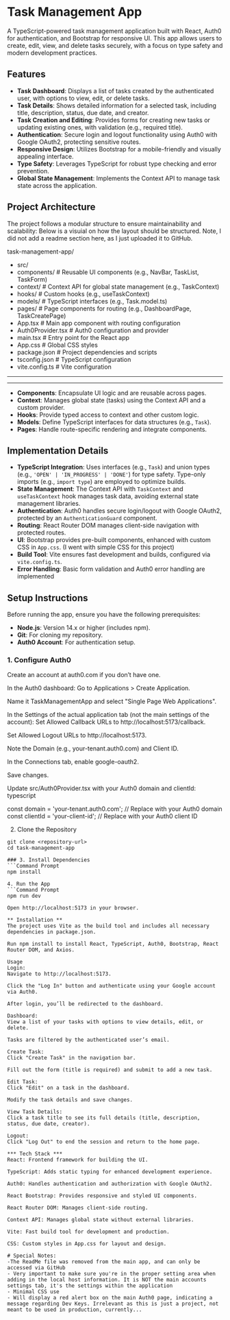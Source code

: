# Task Management App

A TypeScript-powered task management application built with React, Auth0 for authentication, and Bootstrap for responsive UI. This app allows users to create, edit, view, and delete tasks securely, with a focus on type safety and modern development practices.

## Features
- **Task Dashboard**: Displays a list of tasks created by the authenticated user, with options to view, edit, or delete tasks.
- **Task Details**: Shows detailed information for a selected task, including title, description, status, due date, and creator.
- **Task Creation and Editing**: Provides forms for creating new tasks or updating existing ones, with validation (e.g., required title).
- **Authentication**: Secure login and logout functionality using Auth0 with Google OAuth2, protecting sensitive routes.
- **Responsive Design**: Utilizes Bootstrap for a mobile-friendly and visually appealing interface.
- **Type Safety**: Leverages TypeScript for robust type checking and error prevention.
- **Global State Management**: Implements the Context API to manage task state across the application.

## Project Architecture
The project follows a modular structure to ensure maintainability and scalability:
Below is a visuial on how the layout should be structured. Note, I did not add a readme section here, as I just uploaded it to GitHub. 

task-management-app/
- src/
- components/          # Reusable UI components (e.g., NavBar, TaskList, TaskForm)
- context/            # Context API for global state management (e.g., TaskContext)
- hooks/              # Custom hooks (e.g., useTaskContext)
- models/             # TypeScript interfaces (e.g., Task.model.ts)
- pages/              # Page components for routing (e.g., DashboardPage, TaskCreatePage)
- App.tsx             # Main app component with routing configuration
- Auth0Provider.tsx   # Auth0 configuration and provider
- main.tsx            # Entry point for the React app
- App.css             # Global CSS styles
- package.json            # Project dependencies and scripts
- tsconfig.json           # TypeScript configuration
- vite.config.ts          # Vite configuration
-------------------------------------------------------------------------------
-------------------------------------------------------------------------------

- **Components**: Encapsulate UI logic and are reusable across pages.
- **Context**: Manages global state (tasks) using the Context API and a custom provider.
- **Hooks**: Provide typed access to context and other custom logic.
- **Models**: Define TypeScript interfaces for data structures (e.g., `Task`).
- **Pages**: Handle route-specific rendering and integrate components.

## Implementation Details
- **TypeScript Integration**: Uses interfaces (e.g., `Task`) and union types (e.g., `'OPEN' | 'IN_PROGRESS' | 'DONE'`) for type safety. Type-only imports (e.g., `import type`) are employed to optimize builds.
- **State Management**: The Context API with `TaskContext` and `useTaskContext` hook manages task data, avoiding external state management libraries.
- **Authentication**: Auth0 handles secure login/logout with Google OAuth2, protected by an `AuthenticationGuard` component.
- **Routing**: React Router DOM manages client-side navigation with protected routes.
- **UI**: Bootstrap provides pre-built components, enhanced with custom CSS in `App.css`. (I went with simple CSS for this project)
- **Build Tool**: Vite ensures fast development and builds, configured via `vite.config.ts`.
- **Error Handling**: Basic form validation and Auth0 error handling are implemented

## Setup Instructions
Before running the app, ensure you have the following prerequisites:

- **Node.js**: Version 14.x or higher (includes npm).
- **Git**: For cloning my repository.
- **Auth0 Account**: For authentication setup.

### 1. Configure Auth0
Create an account at auth0.com if you don’t have one.

In the Auth0 dashboard:
Go to Applications > Create Application.

Name it TaskManagementApp and select "Single Page Web Applications".

In the Settings of the actual application tab (not the main settings of the account):
Set Allowed Callback URLs to http://localhost:5173/callback.

Set Allowed Logout URLs to http://localhost:5173.

Note the Domain (e.g., your-tenant.auth0.com) and Client ID.

In the Connections tab, enable google-oauth2.

Save changes. 

Update src/Auth0Provider.tsx with your Auth0 domain and clientId:
typescript

const domain = 'your-tenant.auth0.com'; // Replace with your Auth0 domain
const clientId = 'your-client-id'; // Replace with your Auth0 client ID


2. Clone the Repository
```Command Prompt
git clone <repository-url>
cd task-management-app

### 3. Install Dependencies
```Command Prompt
npm install

4. Run the App
```Command Prompt
npm run dev

Open http://localhost:5173 in your browser.

** Installation **
The project uses Vite as the build tool and includes all necessary dependencies in package.json.

Run npm install to install React, TypeScript, Auth0, Bootstrap, React Router DOM, and Axios.

Usage
Login:
Navigate to http://localhost:5173.

Click the "Log In" button and authenticate using your Google account via Auth0.

After login, you’ll be redirected to the dashboard.

Dashboard:
View a list of your tasks with options to view details, edit, or delete.

Tasks are filtered by the authenticated user’s email.

Create Task:
Click "Create Task" in the navigation bar.

Fill out the form (title is required) and submit to add a new task.

Edit Task:
Click "Edit" on a task in the dashboard.

Modify the task details and save changes.

View Task Details:
Click a task title to see its full details (title, description, status, due date, creator).

Logout:
Click "Log Out" to end the session and return to the home page.

*** Tech Stack ***
React: Frontend framework for building the UI.

TypeScript: Adds static typing for enhanced development experience.

Auth0: Handles authentication and authorization with Google OAuth2.

React Bootstrap: Provides responsive and styled UI components.

React Router DOM: Manages client-side routing.

Context API: Manages global state without external libraries.

Vite: Fast build tool for development and production.

CSS: Custom styles in App.css for layout and design.

# Special Notes:
-The ReadMe file was removed from the main app, and can only be accessed via GitHub
- Very important to make sure you're in the proper setting area when adding in the local host information. It is NOT the main accounts settings tab, it's the settings within the application
- Minimal CSS use
- Will display a red alert box on the main Auth0 page, indicating a message regarding Dev Keys. Irrelevant as this is just a project, not meant to be used in production, currently...










